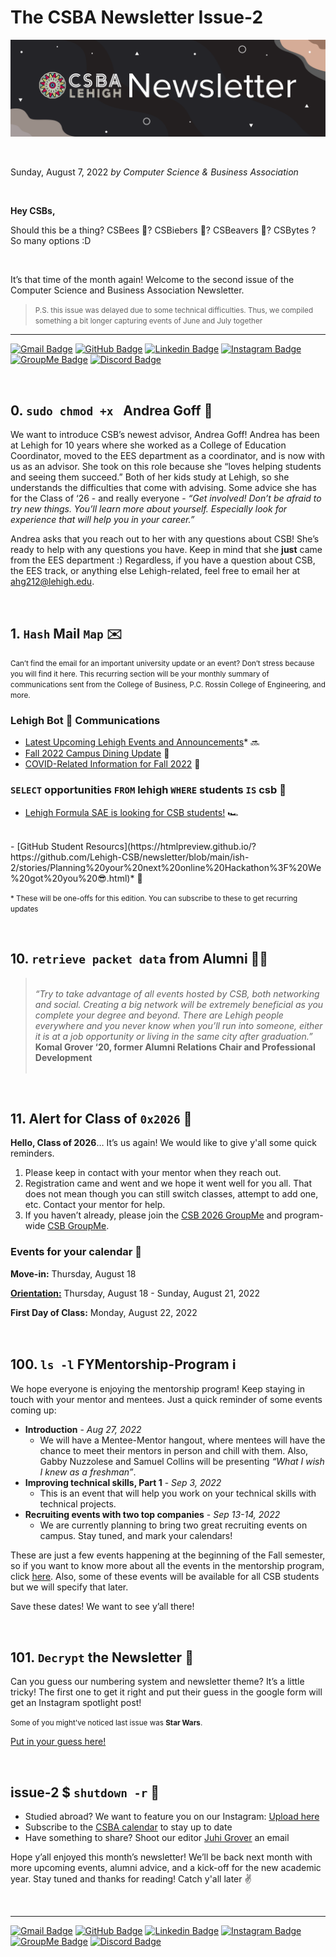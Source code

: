 # The CSBA Newsletter Issue-2

![ISH Banner](https://github.com/Lehigh-CSB/newsletter/blob/main/assets/ISH%20Banner.png?raw=true "The CSBA Newsletter")

<br />

Sunday, August 7, 2022 *by Computer Science & Business Association*

<br />

**Hey CSBs,**

Should this be a thing? CSBees 🐝? CSBiebers 🕺? CSBeavers 🦫? CSBytes ? So many options :D

<br />

It’s that time of the month again! Welcome to the second issue of the Computer Science and Business Association Newsletter.

 > <small>P.S. this issue was delayed due to some technical difficulties. Thus, we compiled something a bit longer capturing events of June and July together</small>


---
[![Gmail Badge](https://img.shields.io/badge/-@incsba-ea4335?style=flat-square&labelColor=ea4335&logo=gmail&logoColor=white&link=https://mailto:incsba@lehigh.edu)](mailto:incsba@lehigh.edu)
[![GitHub Badge](https://img.shields.io/badge/-@Lehigh_CSB-181717?style=flat-square&logo=GitHub&logoColor=white&link=https://www.github.com/Lehigh-CSB/)](https://www.github.com/Lehigh-CSB/)
[![Linkedin Badge](https://img.shields.io/badge/-@Lehigh_CSB-blue?style=flat-square&logo=Linkedin&logoColor=white&link=https://www.linkedin.com/groups/4481359/)](https://www.linkedin.com/groups/4481359/)
[![Instagram Badge](https://img.shields.io/badge/-@lehighcsb-e1306c?style=flat-square&labelColor=e1306c&logo=instagram&logoColor=white&link=https://www.instagram.com/lehighcsb/)](https://www.instagram.com/lehighcsb/)
[![GroupMe Badge](https://img.shields.io/badge/-@Lehigh_CSB-00aff0?style=flat-square&labelColor=00aff0&logo=groupme&logoColor=white&link=https://groupme.com/join_group/35276853/t4yllUCs)](https://groupme.com/join_group/35276853/t4yllUCs)
[![Discord Badge](https://img.shields.io/badge/-@Lehigh_CSB-5865f2?style=flat-square&labelColor=5865f2&logo=discord&logoColor=white&link=https://discord.gg/5EDK9W4FGA)](https://discord.gg/5EDK9W4FGA)

<br />

## 0. `sudo chmod +x ` Andrea Goff 🎉

We want to introduce CSB’s newest advisor, Andrea Goff! Andrea has been at Lehigh for 10 years where she worked as a College of Education Coordinator, moved to the EES department as a coordinator, and is now with us as an advisor. She took on this role because she “loves helping students and seeing them succeed.” Both of her kids study at Lehigh, so she understands the difficulties that come with advising. Some advice she has for the Class of ‘26 - and really everyone - *“Get involved! Don’t be afraid to try new things. You’ll learn more about yourself. Especially look for experience that will help you in your career.”*

Andrea asks that you reach out to her with any questions about CSB! She’s ready to help with any questions you have. Keep in mind that she **just** came from the EES department :) Regardless, if you have a question about CSB, the EES track, or anything else Lehigh-related, feel free to email her at [ahg212@lehigh.edu](ahg212@lehigh.edu).

<br />

## 1. `Hash` Mail `Map` ✉️

<small>Can’t find the email for an important university update or an event? Don’t stress because you will find it here. This recurring section will be your monthly summary of communications sent from the College of Business, P.C. Rossin College of Engineering, and more.</small>

### Lehigh Bot 🤖 Communications

- [Latest Upcoming Lehigh Events and Announcements](https://htmlpreview.github.io/?https://github.com/Lehigh-CSB/newsletter/blob/main/ish-2/stories/Upcoming%20Lehigh%20Events%20and%20Announcements%20Sunday%2C%20Aug%2007%2C%202022.html)* 🔜
- [Fall 2022 Campus Dining Update](https://htmlpreview.github.io/?https://github.com/Lehigh-CSB/newsletter/blob/main/ish-2/stories/Fall%202022%20Campus%20Dining%20Update.html) 🍕
- [COVID-Related Information for Fall 2022](https://htmlpreview.github.io/?https://github.com/Lehigh-CSB/newsletter/blob/main/ish-2/stories/COVID-Related%20Information%20for%20Fall%202022.html) 🦠

### `SELECT` opportunities `FROM` lehigh `WHERE` students `IS` csb 🚀 
- [Lehigh Formula SAE is looking for CSB students!](https://htmlpreview.github.io/?https://github.com/Lehigh-CSB/newsletter/blob/main/ish-2/stories/CSB%20Formula%20Interest.html) 🏎
<br>
- [GitHub Student Resourcs](https://htmlpreview.github.io/?https://github.com/Lehigh-CSB/newsletter/blob/main/ish-2/stories/Planning%20your%20next%20online%20Hackathon%3F%20We%20got%20you%20😎.html)* 📄

<small>* These will be one-offs for this edition. You can subscribe to these to get recurring updates</small>

<br />

## 10. `retrieve packet data` from Alumni 👩‍🎓

><br>*“Try to take advantage of all events hosted by CSB, both networking and social. Creating a big network will be extremely beneficial as you complete your degree and beyond. There are Lehigh people everywhere and you never know when you’ll run into someone, either it is at a job opportunity or living in the same city after graduation.”* <br> **Komal Grover ‘20, former Alumni Relations Chair and Professional Development** <br><br>

<br />

## 11. Alert for Class of `0x2026` 👾

**Hello, Class of 2026**… It’s us again! We would like to give y'all some quick reminders.

1. Please keep in contact with your mentor when they reach out.
2. Registration came and went and we hope it went well for you all. That does not mean though you can still switch classes, attempt to add one, etc. Contact your mentor for help.
3. If you haven’t already, please join the [CSB 2026 GroupMe](https://web.groupme.com/join_group/87218904/3qYTsnaZ) and program-wide [CSB GroupMe](https://web.groupme.com/join_group/35276853/t4yllUCs).

### Events for your calendar 📅

**Move-in:** Thursday, August 18

**[Orientation:](https://studentaffairs.lehigh.edu/content/fall-orientation)** Thursday, August 18  - Sunday, August 21, 2022

**First Day of Class:** Monday, August 22, 2022

<br />

## 100. `ls -l` FYMentorship-Program ℹ️

We hope everyone is enjoying the mentorship program! Keep staying in touch with your mentor and mentees. Just a quick reminder of some events coming up:

- **Introduction** - *Aug 27, 2022*
  - We will have a Mentee-Mentor hangout, where mentees will have the chance to meet their mentors in person and chill with them. Also, Gabby Nuzzolese and Samuel Collins will be presenting *“What I wish I knew as a freshman”*.
- **Improving technical skills, Part 1** - *Sep 3, 2022*
  - This is an event that will help you work on your technical skills with technical projects. 
- **Recruiting events with two top companies** - *Sep 13-14, 2022*
  - We are currently planning to bring two great recruiting events on campus. Stay tuned, and mark your calendars!
	
These are just a few events happening at the beginning of the Fall semester, so if you want to know more about all the events in the mentorship program, click [here](https://docs.google.com/document/d/1pjEoheXrlzp9ZYbUKmMRqLZxe1k48QzdTgLj_UaFh9c/edit). Also, some of these events will be available for all CSB students but we will specify that later.

Save these dates! We want to see y’all there!

<br>

## 101. `Decrypt` the Newsletter 🧩

Can you guess our numbering system and newsletter theme? It’s a little tricky! The first one to get it right and put their guess in the google form will get an Instagram spotlight post! 

<small>Some of you might've noticed last issue was **Star Wars**.</small>

[Put in your guess here!](https://forms.gle/nVQzA8z8AFk2WPvTA) 

<br />

## issue-2 $ `shutdown -r` 👋

- Studied abroad? We want to feature you on our Instagram: [Upload here](https://forms.gle/nP9wENsiShtD18sk7)
- Subscribe to the [CSBA calendar](https://calendar.google.com/calendar/u/0?cid=aW5jc2JhQGxlaGlnaC5lZHU) to stay up to date
- Have something to share? Shoot our editor [Juhi Grover](mailto:jug225@lehigh.edu) an email

Hope y’all enjoyed this month’s newsletter! We’ll be back next month with more upcoming events, alumni advice, and a kick-off for the new academic year. Stay tuned and thanks for reading! Catch y'all later ✌️

<br />

---
[![Gmail Badge](https://img.shields.io/badge/-@incsba-ea4335?style=flat-square&labelColor=ea4335&logo=gmail&logoColor=white&link=https://mailto:incsba@lehigh.edu)](mailto:incsba@lehigh.edu)
[![GitHub Badge](https://img.shields.io/badge/-@Lehigh_CSB-181717?style=flat-square&logo=GitHub&logoColor=white&link=https://www.github.com/Lehigh-CSB/)](https://www.github.com/Lehigh-CSB/)
[![Linkedin Badge](https://img.shields.io/badge/-@Lehigh_CSB-blue?style=flat-square&logo=Linkedin&logoColor=white&link=https://www.linkedin.com/groups/4481359/)](https://www.linkedin.com/groups/4481359/)
[![Instagram Badge](https://img.shields.io/badge/-@lehighcsb-e1306c?style=flat-square&labelColor=e1306c&logo=instagram&logoColor=white&link=https://www.instagram.com/lehighcsb/)](https://www.instagram.com/lehighcsb/)
[![GroupMe Badge](https://img.shields.io/badge/-@Lehigh_CSB-00aff0?style=flat-square&labelColor=00aff0&logo=groupme&logoColor=white&link=https://groupme.com/join_group/35276853/t4yllUCs)](https://groupme.com/join_group/35276853/t4yllUCs)
[![Discord Badge](https://img.shields.io/badge/-@Lehigh_CSB-5865f2?style=flat-square&labelColor=5865f2&logo=discord&logoColor=white&link=https://discord.gg/5EDK9W4FGA)](https://discord.gg/5EDK9W4FGA)
